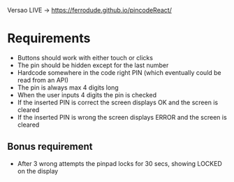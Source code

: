 Versao LIVE -> https://ferrodude.github.io/pincodeReact/

# Requirements
   * Buttons should work with either touch or clicks
   * The pin should be hidden except for the last number
   * Hardcode somewhere in the code right PIN (which eventually could be read from an API)
   * The pin is always max 4 digits long 
   * When the user inputs 4 digits the pin is checked
   * If the inserted PIN is correct the screen displays OK and the screen is cleared
   * If the inserted PIN is wrong the screen displays ERROR and the screen is cleared

## Bonus requirement
   * After 3 wrong attempts the pinpad locks for 30 secs, showing LOCKED on the display
